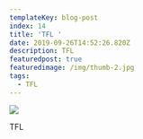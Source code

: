 ```yaml
---
templateKey: blog-post
index: 14
title: 'TFL '
date: 2019-09-26T14:52:26.820Z
description: TFL
featuredpost: true
featuredimage: /img/thumb-2.jpg
tags:
  - TFL
---
```

![](/img/underground-scamp_1340_c.jpg)

TFL
